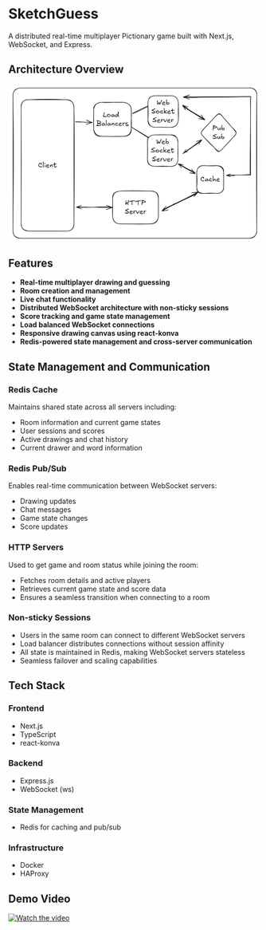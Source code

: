 # SketchGuess

A distributed real-time multiplayer Pictionary game built with Next.js, WebSocket, and Express.

## Architecture Overview

![SketchGuess Architecture](public/images/architecture.png)

## Features

- **Real-time multiplayer drawing and guessing**
- **Room creation and management**
- **Live chat functionality**
- **Distributed WebSocket architecture with non-sticky sessions**
- **Score tracking and game state management**
- **Load balanced WebSocket connections**
- **Responsive drawing canvas using react-konva**
- **Redis-powered state management and cross-server communication**

## State Management and Communication

### Redis Cache

Maintains shared state across all servers including:

- Room information and current game states
- User sessions and scores
- Active drawings and chat history
- Current drawer and word information

### Redis Pub/Sub

Enables real-time communication between WebSocket servers:

- Drawing updates
- Chat messages
- Game state changes
- Score updates

### HTTP Servers

Used to get game and room status while joining the room:

- Fetches room details and active players
- Retrieves current game state and score data
- Ensures a seamless transition when connecting to a room

### Non-sticky Sessions

- Users in the same room can connect to different WebSocket servers
- Load balancer distributes connections without session affinity
- All state is maintained in Redis, making WebSocket servers stateless
- Seamless failover and scaling capabilities

## Tech Stack

### Frontend

- Next.js
- TypeScript
- react-konva

### Backend

- Express.js
- WebSocket (ws)

### State Management

- Redis for caching and pub/sub

### Infrastructure

- Docker
- HAProxy

## Demo Video

[![Watch the video](https://img.youtube.com/vi/kV0HQRxX6RA/maxresdefault.jpg)](https://youtu.be/kV0HQRxX6RA)
